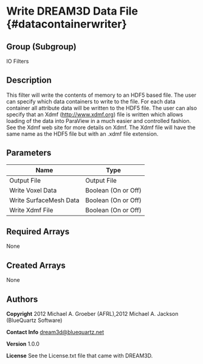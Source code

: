 Write DREAM3D Data File {#datacontainerwriter}
======

## Group (Subgroup) ##
IO Filters

## Description ##

This filter will write the contents of memory to an HDF5 based file. The user can specify which data containers to write
to the file. For each data container all attribute data will be written to the HDF5 file. The user can also specify that
an Xdmf (http://www.xdmf.org) file is written which allows loading of the data into ParaView in a much easier and
controlled fashion. See the Xdmf web site for more details on Xdmf. The Xdmf file will have the same name as the HDF5
file but with an .xdmf file extension.


## Parameters ## 

| Name | Type |
|------|------|
| Output File | Output File |
| Write Voxel Data | Boolean (On or Off) |
| Write SurfaceMesh Data | Boolean (On or Off) |
| Write Xdmf File | Boolean (On or Off) |

## Required Arrays ##
None


## Created Arrays ##
None

## Authors ##

**Copyright** 2012 Michael A. Groeber (AFRL),2012 Michael A. Jackson (BlueQuartz Software)

**Contact Info** dream3d@bluequartz.net

**Version** 1.0.0

**License**  See the License.txt file that came with DREAM3D.




